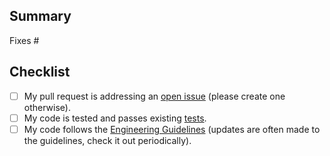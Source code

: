 ## Summary

<!-- Please reference the issue this PR addresses. -->
Fixes #

## Checklist

- [ ] My pull request is addressing an [open issue](https://github.com/ampproject/amp-wp/contributing/project-management.md#life-of-an-issue) (please create one otherwise).
- [ ] My code is tested and passes existing [tests](https://github.com/ampproject/amp-wp/contributing/engineering.md#tests).
- [ ] My code follows the [Engineering Guidelines](https://github.com/ampproject/amp-wp/contributing/engineering.md) (updates are often made to the guidelines, check it out periodically).
